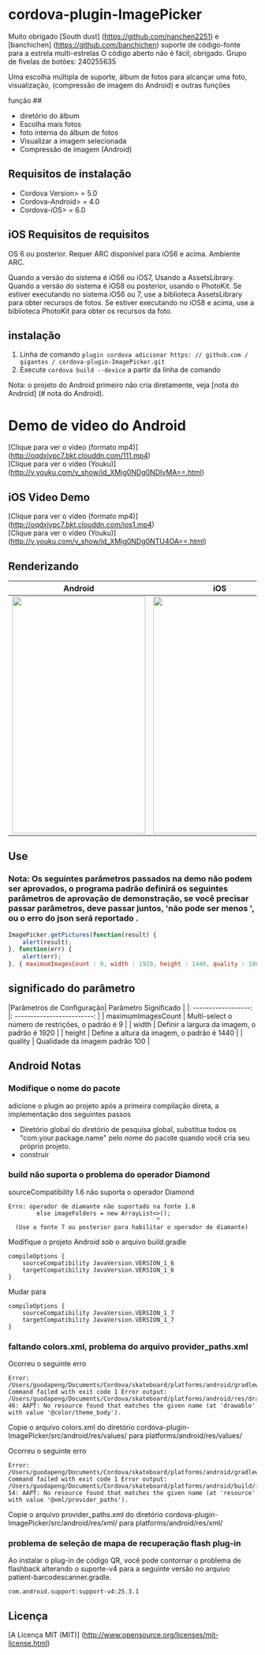 # cordova-plugin-ImagePicker

Muito obrigado [South dust] (https://github.com/nanchen2251) e [banchichen] (https://github.com/banchichen) suporte de código-fonte para a estrela multi-estrelas O código aberto não é fácil, obrigado. Grupo de fivelas de botões: 240255635

Uma escolha múltipla de suporte, álbum de fotos para alcançar uma foto, visualização, (compressão de imagem do Android) e outras funções

função ##

- diretório do álbum
- Escolha mais fotos
- foto interna do álbum de fotos
- Visualizar a imagem selecionada
- Compressão de imagem (Android)

## Requisitos de instalação

- Cordova Version> = 5.0
- Cordova-Android> = 4.0
- Cordova-iOS> = 6.0

## iOS Requisitos de requisitos

OS 6 ou posterior. Requer ARC disponível para iOS6 e acima. Ambiente ARC.

Quando a versão do sistema é iOS6 ou iOS7, Usando a AssetsLibrary. Quando a versão do sistema é iOS8 ou posterior, usando o PhotoKit. Se estiver executando no sistema iOS6 ou 7, use a biblioteca AssetsLibrary para obter recursos de fotos. Se estiver executando no iOS8 e acima, use a biblioteca PhotoKit para obter os recursos da foto.

## instalação

1. Linha de comando `plugin cordova adicionar https: // github.com / gigantes / cordova-plugin-ImagePicker.git`
2. Execute `cordova build --device` a partir da linha de comando

Nota: o projeto do Android primeiro não cria diretamente, veja [nota do Android] (# nota do Android).

# Demo de video do Android

[Clique para ver o vídeo (formato mp4)] (http://oqdxjvpc7.bkt.clouddn.com/111.mp4) <br>
[Clique para ver o vídeo (Youku)] (http://v.youku.com/v_show/id_XMjg0NDg0NDIyMA==.html)

## iOS Video Demo

[Clique para ver o vídeo (formato mp4)] (http://oqdxjvpc7.bkt.clouddn.com/ios1.mp4) <br>
[Clique para ver o vídeo (Youku)] (http://v.youku.com/v_show/id_XMjg0NDg0NTU4OA==.html)

## Renderizando

| Android         | iOS          |
|:---------------:|:------------:|
| <img src="./res/android.png" width="270px" height="480"> | <img src="./res/ios.jpg" width="270px" height="480"> |

## Use

### Nota: Os seguintes parâmetros passados ​​na demo não podem ser aprovados, o programa padrão definirá os seguintes parâmetros de aprovação de demonstração, se você precisar passar parâmetros, deve passar juntos, 'não pode ser menos ', ou o erro do json será reportado .

```javascript
ImagePicker.getPictures(function(result) {
    alert(result);
}, function(err) {
    alert(err);
}, { maximumImagesCount : 9, width : 1920, height : 1440, quality : 100 });
```

## significado do parâmetro

|Parâmetros de Configuração| Parâmetro Significado       |
|: ------------------:     |: -------------------------: |
| maximumImagesCount       | Multi-select o número de restrições, o padrão é 9 |
| width                    | Definir a largura da imagem, o padrão é 1920 |
| height                   | Define a altura da imagem, o padrão é 1440 |
| quality                  | Qualidade da imagem padrão 100 |

## Android Notas

### Modifique o nome do pacote
adicione o plugin ao projeto após a primeira compilação direta, a implementação dos seguintes passos

- Diretório global do diretório de pesquisa global, substitua todos os "com.your.package.name" pelo nome do pacote quando você cria seu próprio projeto.
- construir

### build não suporta o problema do operador Diamond
sourceCompatibility 1.6 não suporta o operador Diamond
```
Erro: operador de diamante não suportado na fonte 1.6
        else imageFolders = new ArrayList<>();
                                          ^
  (Use a fonte 7 ou posterior para habilitar o operador de diamante)
```
Modifique o projeto Android sob o arquivo build.gradle
```
compileOptions {
    sourceCompatibility JavaVersion.VERSION_1_6
    targetCompatibility JavaVersion.VERSION_1_6
}
```
Mudar para
```
compileOptions {
    sourceCompatibility JavaVersion.VERSION_1_7
    targetCompatibility JavaVersion.VERSION_1_7
}
```

### faltando colors.xml, problema do arquivo provider_paths.xml
Ocorreu o seguinte erro
```
Error: /Users/guodapeng/Documents/Cordova/skateboard/platforms/android/gradlew: Command failed with exit code 1 Error output:
/Users/guodapeng/Documents/Cordova/skateboard/platforms/android/res/drawable/selector_back_press.xml:4:29-46: AAPT: No resource found that matches the given name (at 'drawable' with value '@color/theme_body').
```
Copie o arquivo colors.xml do diretório cordova-plugin-ImagePicker/src/android/res/values/ para platforms/android/res/values/

Ocorreu o seguinte erro
```
Error: /Users/guodapeng/Documents/Cordova/skateboard/platforms/android/gradlew: Command failed with exit code 1 Error output:
/Users/guodapeng/Documents/Cordova/skateboard/platforms/android/build/intermediates/manifests/full/debug/AndroidManifest.xml:66:35-54: AAPT: No resource found that matches the given name (at 'resource' with value '@xml/provider_paths').
```
Copie o arquivo provider_paths.xml do diretório cordova-plugin-ImagePicker/src/android/res/xml/ para platforms/android/res/xml/
### problema de seleção de mapa de recuperação flash plug-in
Ao instalar o plug-in de código QR, você pode contornar o problema de flashback alterando o suporte-v4 para a seguinte versão no arquivo patient-barcodescanner.gradle.
```
com.android.support:support-v4:25.3.1
```

## Licença

[A Licença MIT (MIT)] (http://www.opensource.org/licenses/mit-license.html)
